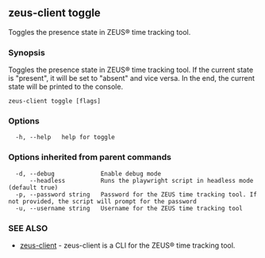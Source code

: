 ## zeus-client toggle

Toggles the presence state in ZEUS® time tracking tool.

### Synopsis

Toggles the presence state in ZEUS® time tracking tool.
If the current state is "present", it will be set to "absent" and vice versa. 
In the end, the current state will be printed to the console.

```
zeus-client toggle [flags]
```

### Options

```
  -h, --help   help for toggle
```

### Options inherited from parent commands

```
  -d, --debug             Enable debug mode
      --headless          Runs the playwright script in headless mode (default true)
  -p, --password string   Password for the ZEUS time tracking tool. If not provided, the script will prompt for the password
  -u, --username string   Username for the ZEUS time tracking tool
```

### SEE ALSO

* [zeus-client](zeus-client.md)	 - zeus-client is a CLI for the ZEUS® time tracking tool.


